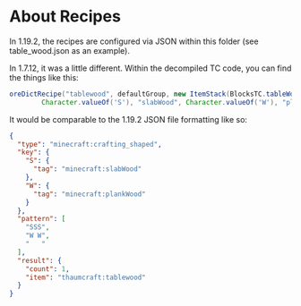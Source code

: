 # About Recipes
In 1.19.2, the recipes are configured via JSON within this folder (see table_wood.json as an example).

In 1.7.12, it was a little different. Within the decompiled TC code, you can find the things like this:
```Java
oreDictRecipe("tablewood", defaultGroup, new ItemStack(BlocksTC.tableWood), new Object[] { "SSS", "W W"
        Character.valueOf('S'), "slabWood", Character.valueOf('W'), "plankWood" });
```

It would be comparable to the 1.19.2 JSON file formatting like so:
```json
{
  "type": "minecraft:crafting_shaped",
  "key": {
    "S": {
      "tag": "minecraft:slabWood"
    },
    "W": {
      "tag": "minecraft:plankWood"
    }
  },
  "pattern": [
    "SSS",
    "W W",
    "   "
  ],
  "result": {
    "count": 1,
    "item": "thaumcraft:tablewood"
  }
}
```